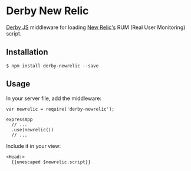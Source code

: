 Derby New Relic
===============

[Derby JS](http://derbyjs.com) middleware for loading [New Relic's](http://newrelic.com) RUM (Real User Monitoring) script.

Installation
------------

    $ npm install derby-newrelic --save

Usage
-----

In your server file, add the middleware:

    var newrelic = require('derby-newrelic');

    expressApp
      // ...
      .use(newrelic())
      // ...

Include it in your view:

    <Head:>
      {{unescaped $newrelic.script}}
